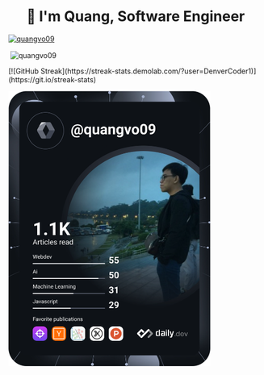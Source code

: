 <h1 align="center"> 👋 I'm Quang, Software Engineer</h1>

<!-- <p align="left"> <img src="https://komarev.com/ghpvc/?username=quangvo09&label=Profile%20views&color=0e75b6&style=flat" alt="quangvo09" /> </p> -->

<p align="left"> <a href="https://github.com/ryo-ma/github-profile-trophy"><img src="https://github-profile-trophy.vercel.app/?username=quangvo09" alt="quangvo09" /></a> </p>

<!-- <p><img align="left" src="https://github-readme-stats.vercel.app/api/top-langs?username=quangvo09&show_icons=true&locale=en&layout=compact" alt="quangvo09" /></p> -->

<p>&nbsp;<img align="center" src="https://github-readme-stats.vercel.app/api?username=quangvo09&show_icons=true&locale=en" alt="quangvo09" /></p>

<!-- <p><img align="center" src="https://github-readme-streak-stats.herokuapp.com/?user=quangvo09" alt="quangvo09" /></p> -->

<p>[![GitHub Streak](https://streak-stats.demolab.com/?user=DenverCoder1)](https://git.io/streak-stats)</p>

<a href="https://app.daily.dev/quangvo09"><img src="https://github.com/quangvo09/quangvo09/blob/main/devcard.svg" width="400" alt="Quang's Dev Card"/></a>

<!--
### Certificates

![UC-decf9fd3-24c0-4e56-865c-047f1e94c21e](https://user-images.githubusercontent.com/6206464/159171299-5b46d5ba-9eff-4403-b38f-1f21d0e9ae7f.jpeg)
![](https://komarev.com/ghpvc/?username=quangvo09&color=green)
-->

<!--
**quangvo09/quangvo09** is a ✨ _special_ ✨ repository because its `README.md` (this file) appears on your GitHub profile.

Here are some ideas to get you started:

- 🔭 I’m currently working on ...
- 🌱 I’m currently learning ...
- 👯 I’m looking to collaborate on ...
- 🤔 I’m looking for help with ...
- 💬 Ask me about ...
- 📫 How to reach me: ...
- 😄 Pronouns: ...
- ⚡ Fun fact: ...
-->
